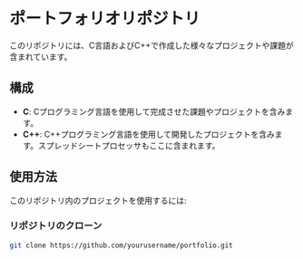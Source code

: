 # ポートフォリオリポジトリ

このリポジトリには、C言語およびC++で作成した様々なプロジェクトや課題が含まれています。

## 構成

- **C**: Cプログラミング言語を使用して完成させた課題やプロジェクトを含みます。
- **C++**: C++プログラミング言語を使用して開発したプロジェクトを含みます。スプレッドシートプロセッサもここに含まれます。

## 使用方法

このリポジトリ内のプロジェクトを使用するには:

### リポジトリのクローン

```bash
git clone https://github.com/yourusername/portfolio.git